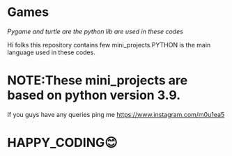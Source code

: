 # Games

 *Pygame and turtle are the python lib  are used in these codes*

Hi folks this repository contains few mini_projects.PYTHON is the main language used in these codes.

# NOTE:These mini_projects are based on python version 3.9.
If you guys have any queries ping me  <https://www.instagram.com/m0u1ea5>

# HAPPY_CODING😊

